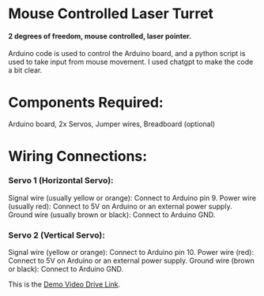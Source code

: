 <h1>Mouse Controlled Laser Turret</h1>

<h4> 2 degrees of freedom, mouse controlled, laser pointer. </h4>

Arduino code is used to control the Arduino board, and a python script is used to take input from mouse movement. I used chatgpt to make the code a bit clear.

<h1>Components Required:</h1>
Arduino board, 
2x Servos, 
Jumper wires, 
Breadboard (optional)
  
<h1>Wiring Connections:</h1>
<h3>Servo 1 (Horizontal Servo):</h3>

Signal wire (usually yellow or orange): Connect to Arduino pin 9.
Power wire (usually red): Connect to 5V on Arduino or an external power supply.
Ground wire (usually brown or black): Connect to Arduino GND.
<h3>Servo 2 (Vertical Servo):</h3>

Signal wire (yellow or orange): Connect to Arduino pin 10.
Power wire (red): Connect to 5V on Arduino or an external power supply.
Ground wire (brown or black): Connect to Arduino GND.

This is the [Demo Video Drive Link](https://drive.google.com/file/d/1wCMP-pZWOiva9e8gSCG3lFkVZ6rALxNG/view?usp=sharing).
